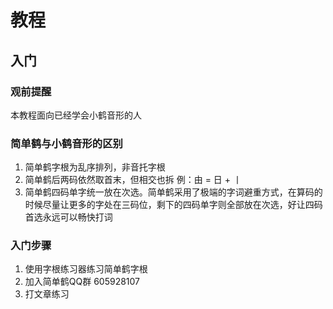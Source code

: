 # 教程

## 入门
### 观前提醒
本教程面向已经学会小鹤音形的人
### 简单鹤与小鹤音形的区别
1. 简单鹤字根为乱序排列，非音托字根
2. 简单鹤后两码依然取首末，但相交也拆 例：由 = 日 + 丨
3. 简单鹤四码单字统一放在次选。简单鹤采用了极端的字词避重方式，在算码的时候尽量让更多的字处在三码位，剩下的四码单字则全部放在次选，好让四码首选永远可以畅快打词

### 入门步骤
1. 使用字根练习器练习简单鹤字根
2. 加入简单鹤QQ群 605928107
3. 打文章练习
